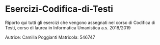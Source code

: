 # Esercizi-Codifica-di-Testi
Riporto qui tutti gli esercizi che vengono assegnati nel corso di Codifica di Testi, corso di laurea in Informatica Umanistica a.s. 2018/2019

Autrice: Camilla Poggianti
Matricola: 546747